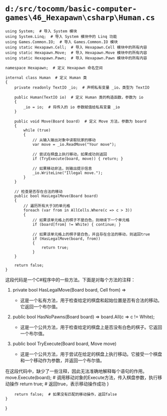 # `d:/src/tocomm/basic-computer-games\46_Hexapawn\csharp\Human.cs`

```
using System;  # 导入 System 模块
using System.Linq;  # 导入 System 模块中的 Linq 功能
using Games.Common.IO;  # 导入 Games.Common.IO 模块
using static Hexapawn.Cell;  # 导入 Hexapawn.Cell 模块中的所有内容
using static Hexapawn.Move;  # 导入 Hexapawn.Move 模块中的所有内容
using static Hexapawn.Pawn;  # 导入 Hexapawn.Pawn 模块中的所有内容

namespace Hexapawn;  # 定义 Hexapawn 命名空间

internal class Human  # 定义 Human 类
{
    private readonly TextIO _io;  # 声明私有变量 _io，类型为 TextIO

    public Human(TextIO io)  # 定义 Human 类的构造函数，参数为 io
    {
        _io = io;  # 将传入的 io 参数赋值给私有变量 _io
    }

    public void Move(Board board)  # 定义 Move 方法，参数为 board
    {
        while (true)
        {
            // 从输入输出对象中读取玩家的移动
            var move = _io.ReadMove("Your move");

            // 尝试在棋盘上执行移动，如果成功则返回
            if (TryExecute(board, move)) { return; }

            // 如果移动非法，则输出提示信息
            _io.WriteLine("Illegal move.");
        }
    }

    // 检查是否存在合法的移动
    public bool HasLegalMove(Board board)
    {
        // 遍历所有大于3的单元格
        foreach (var from in AllCells.Where(c => c > 3))
        {
            // 如果该单元格上的棋子不是白色，则继续下一个单元格
            if (board[from] != White) { continue; }

            // 如果该单元格上的棋子是白色，并且存在合法的移动，则返回true
            if (HasLegalMove(board, from))
            {
                return true;
            }
    }

    return false;
}
```

这段代码是一个C#程序中的一些方法。下面是对每个方法的注释：

1. private bool HasLegalMove(Board board, Cell from) =>
   - 这是一个私有方法，用于检查给定的棋盘和起始位置是否有合法的移动。它返回一个布尔值。

2. public bool HasNoPawns(Board board) => board.All(c => c != White);
   - 这是一个公共方法，用于检查给定的棋盘上是否没有白色的棋子。它返回一个布尔值。

3. public bool TryExecute(Board board, Move move)
   - 这是一个公共方法，用于尝试在给定的棋盘上执行移动。它接受一个棋盘和一个移动作为参数，并返回一个布尔值。

在这段代码中，缺少了一些注释，因此无法准确地解释每个语句的作用。
            move.Execute(board);  # 调用移动对象的Execute方法，传入棋盘参数，执行移动操作
            return true;  # 返回true，表示移动操作成功
        }

        return false;  # 如果没有匹配的移动操作，返回false
    }
}
```